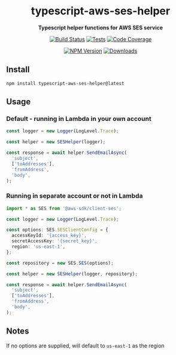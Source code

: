 <h1 align="center">typescript-aws-ses-helper</h1>

<div align="center">
    
<b>Typescript helper functions for AWS SES service</b>
    
[![Build Status](https://dev.azure.com/kbrashears5/github/_apis/build/status/kbrashears5.typescript-aws-ses-helper?branchName=master)](https://dev.azure.com/kbrashears5/github/_build/latest?definitionId=23&branchName=master)
[![Tests](https://img.shields.io/azure-devops/tests/kbrashears5/github/23)](https://img.shields.io/azure-devops/tests/kbrashears5/github/23)
[![Code Coverage](https://img.shields.io/azure-devops/coverage/kbrashears5/github/23)](https://img.shields.io/azure-devops/coverage/kbrashears5/github/23)

[![NPM Version](https://img.shields.io/npm/v/typescript-aws-ses-helper)](https://img.shields.io/npm/v/typescript-aws-ses-helper)
[![Downloads](https://img.shields.io/npm/dt/typescript-aws-ses-helper)](https://img.shields.io/npm/dt/typescript-aws-ses-helper)

</div>

## Install

```
npm install typescript-aws-ses-helper@latest
```

## Usage

### Default - running in Lambda in your own account

```typescript
const logger = new Logger(LogLevel.Trace);

const helper = new SESHelper(logger);

const response = await helper.SendEmailAsync(
  'subject',
  ['toAddresses'],
  'fromAddress',
  'body',
);
```

### Running in separate account or not in Lambda

```typescript
import * as SES from '@aws-sdk/client-ses';

const logger = new Logger(LogLevel.Trace);

const options: SES.SESClientConfig = {
  accessKeyId: '{access_key}',
  secretAccessKey: '{secret_key}',
  region: 'us-east-1',
};

const repository = new SES.SES(options);

const helper = new SESHelper(logger, repository);

const response = await helper.SendEmailAsync(
  'subject',
  ['toAddresses'],
  'fromAddress',
  'body',
);
```

## Notes

If no options are supplied, will default to `us-east-1` as the region
